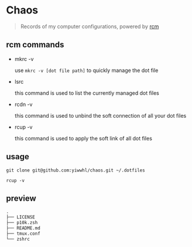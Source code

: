 # Chaos

> Records of my computer configurations, powered by [rcm](https://github.com/thoughtbot/rcm)

## rcm commands

- mkrc -v

    use `mkrc -v [dot file path]` to quickly manage the dot file

- lsrc

    this command is used to list the currently managed dot files

- rcdn -v

    this command is used to unbind the soft connection of all your dot files

- rcup -v

    this command is used to apply the soft link of all dot files

## usage

```
git clone git@github.com:yiwwhl/chaos.git ~/.dotfiles

rcup -v
```


## preview

```md
.
├── LICENSE
├── p10k.zsh
├── README.md
├── tmux.conf
└── zshrc
```
